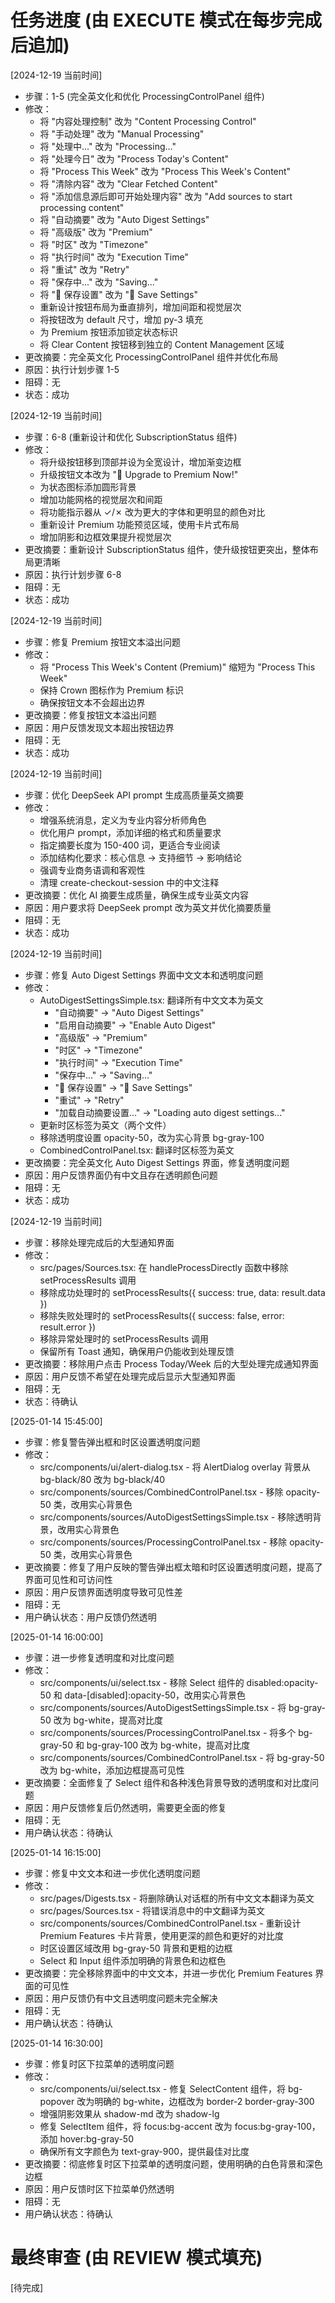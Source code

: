 # 任务进度 (由 EXECUTE 模式在每步完成后追加)

[2024-12-19 当前时间]
- 步骤：1-5 (完全英文化和优化 ProcessingControlPanel 组件)
- 修改：
  - 将 "内容处理控制" 改为 "Content Processing Control"
  - 将 "手动处理" 改为 "Manual Processing"
  - 将 "处理中..." 改为 "Processing..."
  - 将 "处理今日" 改为 "Process Today's Content"
  - 将 "Process This Week" 改为 "Process This Week's Content"
  - 将 "清除内容" 改为 "Clear Fetched Content"
  - 将 "添加信息源后即可开始处理内容" 改为 "Add sources to start processing content"
  - 将 "自动摘要" 改为 "Auto Digest Settings"
  - 将 "高级版" 改为 "Premium"
  - 将 "时区" 改为 "Timezone"
  - 将 "执行时间" 改为 "Execution Time"
  - 将 "重试" 改为 "Retry"
  - 将 "保存中..." 改为 "Saving..."
  - 将 "💾 保存设置" 改为 "💾 Save Settings"
  - 重新设计按钮布局为垂直排列，增加间距和视觉层次
  - 将按钮改为 default 尺寸，增加 py-3 填充
  - 为 Premium 按钮添加锁定状态标识
  - 将 Clear Content 按钮移到独立的 Content Management 区域
- 更改摘要：完全英文化 ProcessingControlPanel 组件并优化布局
- 原因：执行计划步骤 1-5
- 阻碍：无
- 状态：成功

[2024-12-19 当前时间]
- 步骤：6-8 (重新设计和优化 SubscriptionStatus 组件)
- 修改：
  - 将升级按钮移到顶部并设为全宽设计，增加渐变边框
  - 升级按钮文本改为 "🚀 Upgrade to Premium Now!"
  - 为状态图标添加圆形背景
  - 增加功能网格的视觉层次和间距
  - 将功能指示器从 ✓/✗ 改为更大的字体和更明显的颜色对比
  - 重新设计 Premium 功能预览区域，使用卡片式布局
  - 增加阴影和边框效果提升视觉层次
- 更改摘要：重新设计 SubscriptionStatus 组件，使升级按钮更突出，整体布局更清晰
- 原因：执行计划步骤 6-8
- 阻碍：无
- 状态：成功

[2024-12-19 当前时间]
- 步骤：修复 Premium 按钮文本溢出问题
- 修改：
  - 将 "Process This Week's Content (Premium)" 缩短为 "Process This Week"
  - 保持 Crown 图标作为 Premium 标识
  - 确保按钮文本不会超出边界
- 更改摘要：修复按钮文本溢出问题
- 原因：用户反馈发现文本超出按钮边界
- 阻碍：无
- 状态：成功

[2024-12-19 当前时间]
- 步骤：优化 DeepSeek API prompt 生成高质量英文摘要
- 修改：
  - 增强系统消息，定义为专业内容分析师角色
  - 优化用户 prompt，添加详细的格式和质量要求
  - 指定摘要长度为 150-400 词，更适合专业阅读
  - 添加结构化要求：核心信息 → 支持细节 → 影响结论
  - 强调专业商务语调和客观性
  - 清理 create-checkout-session 中的中文注释
- 更改摘要：优化 AI 摘要生成质量，确保生成专业英文内容
- 原因：用户要求将 DeepSeek prompt 改为英文并优化摘要质量
- 阻碍：无
- 状态：成功

[2024-12-19 当前时间]
- 步骤：修复 Auto Digest Settings 界面中文文本和透明度问题
- 修改：
  - AutoDigestSettingsSimple.tsx: 翻译所有中文文本为英文
    - "自动摘要" → "Auto Digest Settings"
    - "启用自动摘要" → "Enable Auto Digest"
    - "高级版" → "Premium"
    - "时区" → "Timezone"
    - "执行时间" → "Execution Time"
    - "保存中..." → "Saving..."
    - "💾 保存设置" → "💾 Save Settings"
    - "重试" → "Retry"
    - "加载自动摘要设置..." → "Loading auto digest settings..."
  - 更新时区标签为英文（两个文件）
  - 移除透明度设置 opacity-50，改为实心背景 bg-gray-100
  - CombinedControlPanel.tsx: 翻译时区标签为英文
- 更改摘要：完全英文化 Auto Digest Settings 界面，修复透明度问题
- 原因：用户反馈界面仍有中文且存在透明颜色问题
- 阻碍：无
- 状态：成功

[2024-12-19 当前时间]
- 步骤：移除处理完成后的大型通知界面
- 修改：
  - src/pages/Sources.tsx: 在 handleProcessDirectly 函数中移除 setProcessResults 调用
  - 移除成功处理时的 setProcessResults({ success: true, data: result.data })
  - 移除失败处理时的 setProcessResults({ success: false, error: result.error })
  - 移除异常处理时的 setProcessResults 调用
  - 保留所有 Toast 通知，确保用户仍能收到处理反馈
- 更改摘要：移除用户点击 Process Today/Week 后的大型处理完成通知界面
- 原因：用户反馈不希望在处理完成后显示大型通知界面
- 阻碍：无
- 状态：待确认

[2025-01-14 15:45:00]
- 步骤：修复警告弹出框和时区设置透明度问题
- 修改：
  - src/components/ui/alert-dialog.tsx - 将 AlertDialog overlay 背景从 bg-black/80 改为 bg-black/40
  - src/components/sources/CombinedControlPanel.tsx - 移除 opacity-50 类，改用实心背景色
  - src/components/sources/AutoDigestSettingsSimple.tsx - 移除透明背景，改用实心背景色
  - src/components/sources/ProcessingControlPanel.tsx - 移除 opacity-50 类，改用实心背景色
- 更改摘要：修复了用户反映的警告弹出框太暗和时区设置透明度问题，提高了界面可见性和可访问性
- 原因：用户反馈界面透明度导致可见性差
- 阻碍：无
- 用户确认状态：用户反馈仍然透明

[2025-01-14 16:00:00]
- 步骤：进一步修复透明度和对比度问题
- 修改：
  - src/components/ui/select.tsx - 移除 Select 组件的 disabled:opacity-50 和 data-[disabled]:opacity-50，改用实心背景色
  - src/components/sources/AutoDigestSettingsSimple.tsx - 将 bg-gray-50 改为 bg-white，提高对比度
  - src/components/sources/ProcessingControlPanel.tsx - 将多个 bg-gray-50 和 bg-gray-100 改为 bg-white，提高对比度
  - src/components/sources/CombinedControlPanel.tsx - 将 bg-gray-50 改为 bg-white，添加边框提高可见性
- 更改摘要：全面修复了 Select 组件和各种浅色背景导致的透明度和对比度问题
- 原因：用户反馈修复后仍然透明，需要更全面的修复
- 阻碍：无
- 用户确认状态：待确认

[2025-01-14 16:15:00]
- 步骤：修复中文文本和进一步优化透明度问题
- 修改：
  - src/pages/Digests.tsx - 将删除确认对话框的所有中文文本翻译为英文
  - src/pages/Sources.tsx - 将错误消息中的中文翻译为英文
  - src/components/sources/CombinedControlPanel.tsx - 重新设计 Premium Features 卡片背景，使用更深的颜色和更好的对比度
  - 时区设置区域改用 bg-gray-50 背景和更粗的边框
  - Select 和 Input 组件添加明确的背景色和边框色
- 更改摘要：完全移除界面中的中文文本，并进一步优化 Premium Features 界面的可见性
- 原因：用户反馈仍有中文且透明度问题未完全解决
- 阻碍：无
- 用户确认状态：待确认

[2025-01-14 16:30:00]
- 步骤：修复时区下拉菜单的透明度问题
- 修改：
  - src/components/ui/select.tsx - 修复 SelectContent 组件，将 bg-popover 改为明确的 bg-white，边框改为 border-2 border-gray-300
  - 增强阴影效果从 shadow-md 改为 shadow-lg
  - 修复 SelectItem 组件，将 focus:bg-accent 改为 focus:bg-gray-100，添加 hover:bg-gray-50
  - 确保所有文字颜色为 text-gray-900，提供最佳对比度
- 更改摘要：彻底修复时区下拉菜单的透明度问题，使用明确的白色背景和深色边框
- 原因：用户反馈时区下拉菜单仍然透明
- 阻碍：无
- 用户确认状态：待确认

# 最终审查 (由 REVIEW 模式填充)
[待完成] 